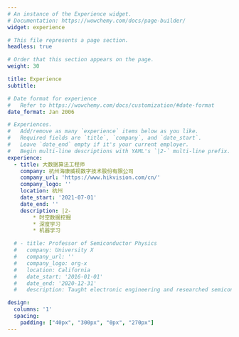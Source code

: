 ```yaml
---
# An instance of the Experience widget.
# Documentation: https://wowchemy.com/docs/page-builder/
widget: experience

# This file represents a page section.
headless: true

# Order that this section appears on the page.
weight: 30

title: Experience
subtitle:

# Date format for experience
#   Refer to https://wowchemy.com/docs/customization/#date-format
date_format: Jan 2006

# Experiences.
#   Add/remove as many `experience` items below as you like.
#   Required fields are `title`, `company`, and `date_start`.
#   Leave `date_end` empty if it's your current employer.
#   Begin multi-line descriptions with YAML's `|2-` multi-line prefix.
experience:
  - title: 大数据算法工程师
    company: 杭州海康威视数字技术股份有限公司
    company_url: 'https://www.hikvision.com/cn/'
    company_logo: ''
    location: 杭州
    date_start: '2021-07-01'
    date_end: ''
    description: |2-
        * 时空数据挖掘
        * 深度学习
        * 机器学习

  # - title: Professor of Semiconductor Physics
  #   company: University X
  #   company_url: ''
  #   company_logo: org-x
  #   location: California
  #   date_start: '2016-01-01'
  #   date_end: '2020-12-31'
  #   description: Taught electronic engineering and researched semiconductor physics.

design:
  columns: '1'
  spacing:
    padding: ["40px", "300px", "0px", "270px"]
---
```


